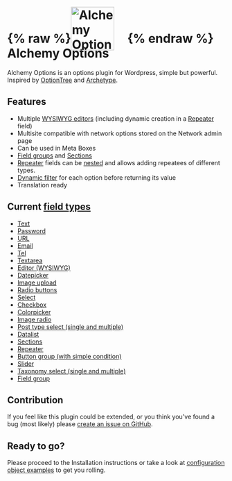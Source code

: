 #  {% raw %}<img src='../assets/alchemy-logo.svg' width="100" height="100" style="vertical-align:bottom; margin-right:30px; position: relative; bottom: -10px;" alt="Alchemy Options logo" />{% endraw %} Alchemy Options

Alchemy Options is an options plugin for Wordpress, simple but powerful. Inspired by [OptionTree](https://wordpress.org/plugins/option-tree/) and [Archetype](https://our.umbraco.org/projects/backoffice-extensions/archetype/).

## Features

* Multiple [WYSIWYG editors](/fields/editor.md) (including dynamic creation in a [Repeater](/fields/repeater.md) field)
* Multisite compatible with network options stored on the Network admin page
* Can be used in Meta Boxes
* [Field groups](/fields/field-group.md) and [Sections](/fields/sections.md)
* [Repeater](/fields/repeater.md) fields can be [nested](/fields/repeater.md#nested-repeaters) and allows adding repeatees of different types.
* [Dynamic filter](/filters/alch_value_option_id.md) for each option before returning its value
* Translation ready

## Current [field types](/fields/README.md)

* [Text](/fields/text.md)
* [Password](/fields/password.md)
* [URL](/fields/url.md)
* [Email](/fields/email.md)
* [Tel](/fields/tel.md)
* [Textarea](/fields/textarea.md)
* [Editor (WYSIWYG)](/fields/editor.md)
* [Datepicker](/fields/datepicker.md)
* [Image upload](/fields/upload.md)
* [Radio buttons](/fields/radio.md)
* [Select](/fields/select.md)
* [Checkbox](/fields/checkbox.md)
* [Colorpicker](/fields/colorpicker.md)
* [Image radio](/fields/image-radio.md)
* [Post type select (single and multiple)](/fields/post-type-select.md)
* [Datalist](/fields/datalist.md)
* [Sections](/fields/sections.md)
* [Repeater](/fields/repeater.md)
* [Button group (with simple condition)](/fields/button-group.md)
* [Slider](/fields/slider.md)
* [Taxonomy select (single and multiple)](/fields/taxonomy-select.md)
* [Field group](/fields/field-group.md)

## Contribution

If you feel like this plugin could be extended, or you think you've found a bug (most likely) please [create an issue on GitHub](https://github.com/AlchemyOptions/AlchemyOptions).

## Ready to go?

Please proceed to the Installation instructions or take a look at [configuration object examples](Samples.md) to get you rolling.